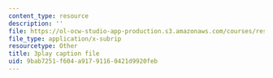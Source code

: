 ```yaml
---
content_type: resource
description: ''
file: https://ol-ocw-studio-app-production.s3.amazonaws.com/courses/res-9-003-brains-minds-and-machines-summer-course-summer-2015/9bab7251f604a91791160421d9920feb_FRoD9TOJxso.srt
file_type: application/x-subrip
resourcetype: Other
title: 3play caption file
uid: 9bab7251-f604-a917-9116-0421d9920feb
---
```

